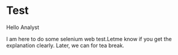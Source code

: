 # Test

Hello Analyst

I am here to do some selenium web test.Letme know if you get the explanation clearly.
Later, we can for tea break.
